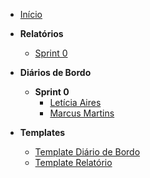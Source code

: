 - [Início](/)

- **Relatórios**
  - [Sprint 0](relatorios/Sprint-0.md)

- **Diários de Bordo**
  - **Sprint 0**
    - [Letícia Aires](diario-de-bordo/leticia-aires.md)
    - [Marcus Martins](diario-de-bordo/marcus-martins.md)

- **Templates**
  - [Template Diário de Bordo](templates/template-diario-bordo.md)
  - [Template Relatório](templates/template-relatorio.md)
